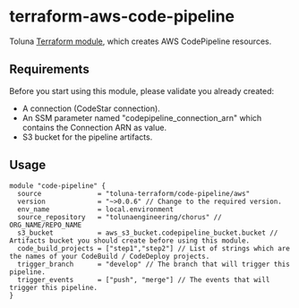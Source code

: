 # terraform-aws-code-pipeline
Toluna [Terraform module](https://registry.terraform.io/modules/toluna-terraform/code-pipeline/aws/latest), which creates AWS CodePipeline resources.

## Requirements
Before you start using this module, please validate you already created:
- A connection (CodeStar connection).
- An SSM parameter named "codepipeline_connection_arn" which contains the Connection ARN as value.
- S3 bucket for the pipeline artifacts.

## Usage
```
module "code-pipeline" {
  source              = "toluna-terraform/code-pipeline/aws"
  version             = "~>0.0.6" // Change to the required version.
  env_name            = local.environment
  source_repository   = "tolunaengineering/chorus" // ORG_NAME/REPO_NAME
  s3_bucket           = aws_s3_bucket.codepipeline_bucket.bucket // Artifacts bucket you should create before using this module.
  code_build_projects = ["step1","step2"] // List of strings which are the names of your CodeBuild / CodeDeploy projects.
  trigger_branch      = "develop" // The branch that will trigger this pipeline.
  trigger_events      = ["push", "merge"] // The events that will trigger this pipeline.
}
```

